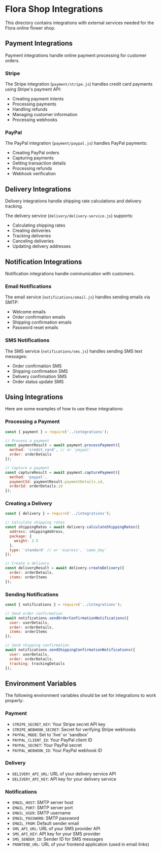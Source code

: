 # Flora Shop Integrations

This directory contains integrations with external services needed for the Flora online flower shop.

## Payment Integrations

Payment integrations handle online payment processing for customer orders.

### Stripe

The Stripe integration (`payment/stripe.js`) handles credit card payments using Stripe's payment API:

- Creating payment intents
- Processing payments
- Handling refunds
- Managing customer information
- Processing webhooks

### PayPal

The PayPal integration (`payment/paypal.js`) handles PayPal payments:

- Creating PayPal orders
- Capturing payments
- Getting transaction details
- Processing refunds
- Webhook verification

## Delivery Integrations

Delivery integrations handle shipping rate calculations and delivery tracking.

The delivery service (`delivery/delivery-service.js`) supports:

- Calculating shipping rates
- Creating deliveries
- Tracking deliveries
- Canceling deliveries
- Updating delivery addresses

## Notification Integrations

Notification integrations handle communication with customers.

### Email Notifications

The email service (`notifications/email.js`) handles sending emails via SMTP:

- Welcome emails
- Order confirmation emails
- Shipping confirmation emails
- Password reset emails

### SMS Notifications

The SMS service (`notifications/sms.js`) handles sending SMS text messages:

- Order confirmation SMS
- Shipping confirmation SMS
- Delivery confirmation SMS
- Order status update SMS

## Using Integrations

Here are some examples of how to use these integrations:

### Processing a Payment

```javascript
const { payment } = require('../integrations');

// Process a payment
const paymentResult = await payment.processPayment({
  method: 'credit_card', // or 'paypal'
  order: orderDetails
});

// Capture a payment
const captureResult = await payment.capturePayment({
  method: 'paypal',
  paymentId: paymentResult.paymentDetails.id,
  orderId: orderDetails.id
});
```

### Creating a Delivery

```javascript
const { delivery } = require('../integrations');

// Calculate shipping rates
const shippingRates = await delivery.calculateShippingRates({
  address: shippingAddress,
  package: {
    weight: 2.5
  },
  type: 'standard' // or 'express', 'same_day'
});

// Create a delivery
const deliveryResult = await delivery.createDelivery({
  order: orderDetails,
  items: orderItems
});
```

### Sending Notifications

```javascript
const { notifications } = require('../integrations');

// Send order confirmation
await notifications.sendOrderConfirmationNotifications({
  user: userDetails,
  order: orderDetails,
  items: orderItems
});

// Send shipping confirmation
await notifications.sendShippingConfirmationNotifications({
  user: userDetails,
  order: orderDetails,
  tracking: trackingDetails
});
```

## Environment Variables

The following environment variables should be set for integrations to work properly:

### Payment
- `STRIPE_SECRET_KEY`: Your Stripe secret API key
- `STRIPE_WEBHOOK_SECRET`: Secret for verifying Stripe webhooks
- `PAYPAL_MODE`: Set to 'live' or 'sandbox'
- `PAYPAL_CLIENT_ID`: Your PayPal client ID
- `PAYPAL_SECRET`: Your PayPal secret
- `PAYPAL_WEBHOOK_ID`: Your PayPal webhook ID

### Delivery
- `DELIVERY_API_URL`: URL of your delivery service API
- `DELIVERY_API_KEY`: API key for your delivery service

### Notifications
- `EMAIL_HOST`: SMTP server host
- `EMAIL_PORT`: SMTP server port
- `EMAIL_USER`: SMTP username
- `EMAIL_PASSWORD`: SMTP password
- `EMAIL_FROM`: Default sender email
- `SMS_API_URL`: URL of your SMS provider API
- `SMS_API_KEY`: API key for your SMS provider
- `SMS_SENDER_ID`: Sender ID for SMS messages
- `FRONTEND_URL`: URL of your frontend application (used in email links)